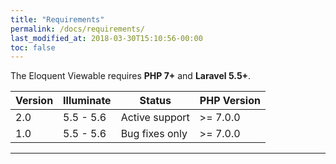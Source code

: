 ```yaml
---
title: "Requirements"
permalink: /docs/requirements/
last_modified_at: 2018-03-30T15:10:56-00:00
toc: false
---
```


The Eloquent Viewable requires **PHP 7+** and **Laravel 5.5+**.

| Version | Illuminate    | Status         | PHP Version |
|---------|---------------|----------------|-------------|
| 2.0     | 5.5 - 5.6     | Active support | >= 7.0.0    |
| 1.0     | 5.5 - 5.6     | Bug fixes only | >= 7.0.0    |

---
